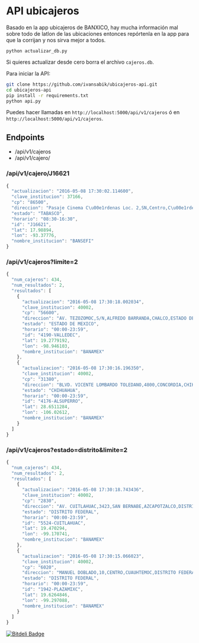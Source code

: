 API ubicajeros
===========

Basado en la app ubicajeros de BANXICO, hay mucha información mal sobre todo de latlon de las ubicaciones entonces repórtenla en la app para que la corrijan y nos sirva mejor a todos.

```python actualizar_db.py```

Si quieres actualizar desde cero borra el archivo `cajeros.db`.

Para iniciar la API:

```bash
git clone https://github.com/ivansabik/ubicajeros-api.git
cd ubicajeros-api
pip install -r requirements.txt
python api.py
```

Puedes hacer llamadas en `http://localhost:5000/api/v1/cajeros` ó en `http://localhost:5000/api/v1/cajeros`.

## Endpoints

- /api/v1/cajeros
- /api/v1/cajero/<id>

### /api/v1/cajero/J16621

```javascript
{
  "actualizacion": "2016-05-08 17:30:02.114600",
  "clave_institucion": 37166,
  "cp": "86500",
  "direccion": "Pasaje Cinema C\u00e1rdenas Loc. 2,SN,Centro,C\u00e1rdenas,Tabasco",
  "estado": "TABASCO",
  "horario": "08:30-16:30",
  "id": "J16621",
  "lat": 17.98894,
  "lon": -93.37776,
  "nombre_institucion": "BANSEFI"
}
```

### /api/v1/cajeros?limite=2

```javascript
{
  "num_cajeros": 434,
  "num_resultados": 2,
  "resultados": [
    {
      "actualizacion": "2016-05-08 17:30:18.002034",
      "clave_institucion": 40002,
      "cp": "56600",
      "direccion": "AV. TEZOZOMOC,S/N,ALFREDO BARRANDA,CHALCO,ESTADO DE MEXICO",
      "estado": "ESTADO DE MEXICO",
      "horario": "00:00-23:59",
      "id": "4190-VALLEDEC",
      "lat": 19.2779192,
      "lon": -98.946103,
      "nombre_institucion": "BANAMEX"
    },
    {
      "actualizacion": "2016-05-08 17:30:16.196350",
      "clave_institucion": 40002,
      "cp": "31380",
      "direccion": "BLVD. VICENTE LOMBARDO TOLEDANO,4800,CONCORDIA,CHIHUAHUA,CHIHUAHUA",
      "estado": "CHIHUAHUA",
      "horario": "00:00-23:59",
      "id": "4176-ALSUPERRO",
      "lat": 28.6511284,
      "lon": -106.02612,
      "nombre_institucion": "BANAMEX"
    }
  ]
}
```

### /api/v1/cajeros?estado=distrito&limite=2

```javascript
{
  "num_cajeros": 434,
  "num_resultados": 2,
  "resultados": [
    {
      "actualizacion": "2016-05-08 17:30:18.743436",
      "clave_institucion": 40002,
      "cp": "2830",
      "direccion": "AV. CUITLAHUAC,3423,SAN BERNABE,AZCAPOTZALCO,DISTRITO FEDERAL",
      "estado": "DISTRITO FEDERAL",
      "horario": "00:00-23:59",
      "id": "5524-CUITLAHUAC",
      "lat": 19.470294,
      "lon": -99.170741,
      "nombre_institucion": "BANAMEX"
    },
    {
      "actualizacion": "2016-05-08 17:30:15.066023",
      "clave_institucion": 40002,
      "cp": "6020",
      "direccion": "MANUEL DOBLADO,10,CENTRO,CUAUHTEMOC,DISTRITO FEDERAL",
      "estado": "DISTRITO FEDERAL",
      "horario": "00:00-23:59",
      "id": "1942-PLAZAMIXC",
      "lat": 19.6264846,
      "lon": -99.297088,
      "nombre_institucion": "BANAMEX"
    }
  ]
}
```

[![Bitdeli Badge](https://d2weczhvl823v0.cloudfront.net/ivansabik/ubicajeros-api/trend.png)](https://bitdeli.com/free "Bitdeli Badge")
